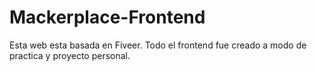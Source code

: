 # Mackerplace-Frontend
Esta web esta basada en Fiveer.
Todo el frontend fue creado a modo de practica y proyecto personal.

